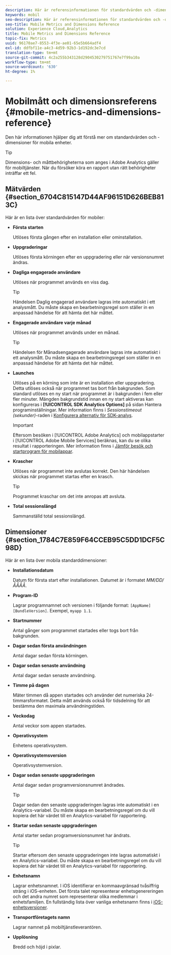```yaml
---
description: Här är referensinformationen för standardvärden och -dimensioner för mobila enheter.
keywords: mobil
seo-description: Här är referensinformationen för standardvärden och -dimensioner för mobila enheter.
seo-title: Mobile Metrics and Dimensions Reference
solution: Experience Cloud,Analytics
title: Mobile Metrics and Dimensions Reference
topic-fix: Metrics
uuid: 96170ae7-8553-4f3e-ae01-65e5b664adf4
exl-id: ddfbf11e-a4c3-4d59-92b3-1d192dc3e7cd
translation-type: tm+mt
source-git-commit: 4c2a255b343128d2904530279751767e7f99a10a
workflow-type: tm+mt
source-wordcount: '630'
ht-degree: 1%

---
```


# Mobilmått och dimensionsreferens {#mobile-metrics-and-dimensions-reference}

Den här informationen hjälper dig att förstå mer om standardvärden och -dimensioner för mobila enheter.

>[!TIP]
>
>Dimensions- och måttbehörigheterna som anges i Adobe Analytics gäller för mobiltjänster. När du försöker köra en rapport utan rätt behörigheter inträffar ett fel.

## Mätvärden {#section_6704C815147D44AF96151D626BEB813C}

Här är en lista över standardvärden för mobiler:

* **Första starten**

   Utlöses första gången efter en installation eller ominstallation.

* **Uppgraderingar**

   Utlöses första körningen efter en uppgradering eller när versionsnumret ändras.

* **Dagliga engagerade användare**

   Utlöses när programmet används en viss dag.

   >[!TIP]
   >
   >Händelsen Daglig engagerad användare lagras inte automatiskt i ett analysmått. Du måste skapa en bearbetningsregel som ställer in en anpassad händelse för att hämta det här måttet.

* **Engagerade användare varje månad**

   Utlöses när programmet används under en månad.

   >[!TIP]
   >Händelsen för Månadsengagerade användare lagras inte automatiskt i ett analysmått. Du måste skapa en bearbetningsregel som ställer in en anpassad händelse för att hämta det här måttet.

* **Launches**

   Utlöses på en körning som inte är en installation eller uppgradering. Detta utlöses också när programmet tas bort från bakgrunden. Som standard utlöses en ny start när programmet är i bakgrunden i fem eller fler minuter. Mängden bakgrundstid innan en ny start aktiveras kan konfigureras i **[!UICONTROL SDK Analytics Options]** på sidan Hantera programinställningar. Mer information finns i *Sessionstimeout (sekunder)*-raden i [Konfigurera alternativ för SDK-analys](/help/using/c-manage-app-settings/c-mob-confg-app/t-config-analytics/t-config-analytics.md).

   >[!IMPORTANT]
   >Eftersom besöken i [!UICONTROL Adobe Analytics] och mobilappstarter i [!UICONTROL Adobe Mobile Services] beräknas, kan du se olika resultat i rapporteringen. Mer information finns i [Jämför besök och startprogram för mobilappar](https://helpx.adobe.com/analytics/kb/compare-visits-and-mobile-app-launches.html).

* **Krascher**

   Utlöses när programmet inte avslutas korrekt. Den här händelsen skickas när programmet startas efter en krasch.

   >[!TIP]
   >Programmet kraschar om det inte anropas att avsluta.

* **Total sessionslängd**

   Sammanställd total sessionslängd.

## Dimensioner {#section_1784C7E859F64CCEB95C5DD1DCF5C98D}

Här är en lista över mobila standarddimensioner:

* **Installationsdatum**

   Datum för första start efter installationen. Datumet är i formatet *MM/DD/ÅÅÅÅ*.

* **Program-ID**

   Lagrar programnamnet och versionen i följande format: `[AppName] [BundleVersion]`. Exempel, `myapp 1.1`.

* **Startnummer**

   Antal gånger som programmet startades eller togs bort från bakgrunden.

* **Dagar sedan första användningen**

   Antal dagar sedan första körningen.

* **Dagar sedan senaste användning**

   Antal dagar sedan senaste användning.

* **Timme på dagen**

   Mäter timmen då appen startades och använder det numeriska 24-timmarsformatet. Detta mått används också för tidsdelning för att bestämma den maximala användningstiden.

* **Veckodag**

   Antal veckor som appen startades.

* **Operativsystem**

   Enhetens operativsystem.

* **Operativsystemsversion**

   Operativsystemversion.

* **Dagar sedan senaste uppgraderingen**

   Antal dagar sedan programversionsnumret ändrades.

   >[!TIP]
   >
   >Dagar sedan den senaste uppgraderingen lagras inte automatiskt i en Analytics-variabel. Du måste skapa en bearbetningsregel om du vill kopiera det här värdet till en Analytics-variabel för rapportering.

* **Startar sedan senaste uppgraderingen**

   Antal starter sedan programversionsnumret har ändrats.

   >[!TIP]
   >
   >Startar eftersom den senaste uppgraderingen inte lagras automatiskt i en Analytics-variabel. Du måste skapa en bearbetningsregel om du vill kopiera det här värdet till en Analytics-variabel för rapportering.

* **Enhetsnamn**

   Lagrar enhetsnamnet. I iOS identifierar en kommaavgränsad tvåsiffrig sträng i iOS-enheten. Det första talet representerar enhetsgenereringen och det andra numret som representerar olika medlemmar i enhetsfamiljen. En fullständig lista över vanliga enhetsnamn finns i [iOS-enhetsversioner](/help/ios/reference/device-versions.md).

* **Transportföretagets namn**

   Lagrar namnet på mobiltjänstleverantören.

* **Upplösning**

   Bredd och höjd i pixlar.
